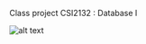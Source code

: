 Class project CSI2132 : Database I


![alt text](http://www.geekpills.com/wp-content/uploads/2017/11/python-logo-master-v3-TM.png)
